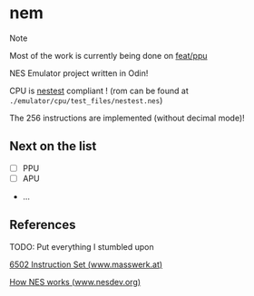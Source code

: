 # nem

> [!NOTE]  
> Most of the work is currently being done on [feat/ppu](https://github.com/edouard-sn/nem/tree/feat/ppu)

NES Emulator project written in Odin!

CPU is [nestest](https://github.com/christopherpow/nes-test-roms/blob/master/other/nestest.txt) compliant ! (rom can be found at `./emulator/cpu/test_files/nestest.nes`)

The 256 instructions are implemented (without decimal mode)!

## Next on the list

- [ ] PPU 
- [ ] APU
- ...

## References

TODO: Put everything I stumbled upon

[6502 Instruction Set (www.masswerk.at)](https://www.masswerk.at/6502/6502_instruction_set.html)

[How NES works (www.nesdev.org)](https://www.nesdev.org/NESDoc.pdf)
